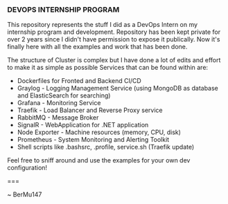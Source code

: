 ### DEVOPS INTERNSHIP PROGRAM

This repository represents the stuff I did as a DevOps Intern on my internship program and development.
Repository has been kept private for over 2 years since I didn't have permission to expose it publically.
Now it's finally here with all the examples and work that has been done.

The structure of Cluster is complex but I have done a lot of edits and effort to make it as simple as possible
Services that can be found within are:
- Dockerfiles for Fronted and Backend CI/CD
- Graylog - Logging Management Service (using MongoDB as database and ElasticSearch for searching)
- Grafana - Monitoring Service
- Traefik - Load Balancer and Reverse Proxy service
- RabbitMQ - Message Broker
- SignalR - WebApplication for .NET application
- Node Exporter - Machine resources (memory, CPU, disk)
- Prometheus - System Monitoring and Alerting Toolkit
- Shell scripts like .bashsrc, .profile, service.sh (Traefik update)

Feel free to sniff around and use the examples for your own dev configuration!

===

~ BerMu147